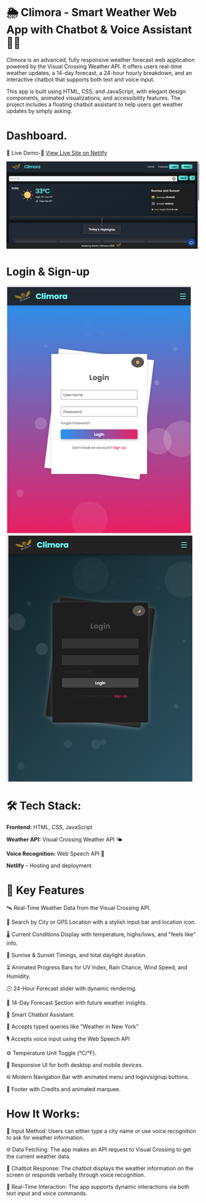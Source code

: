 # 🌦️ Climora - Smart Weather Web App with Chatbot & Voice Assistant 🎤🤖

Climora is an advanced, fully responsive weather forecast web application powered by the Visual Crossing Weather API. It offers users real-time weather updates, a 14-day forecast, a 24-hour hourly breakdown, and an interactive chatbot that supports both text and voice input.

This app is built using HTML, CSS, and JavaScript, with elegant design components, animated visualizations, and accessibility features. The project includes a floating chatbot assistant to help users get weather updates by simply asking. <br>

# Dashboard. 
🚀 Live Demo-🔗 [View Live Site on Netlify](http://climora-weather-app.netlify.app)
 
![image alt](https://github.com/rohit159159/Weather-App/blob/c83140625e78bff0f7d00e0ff2485edecbd39cfe/Weather-screenshot.png)

# Login & Sign-up
![image alt](https://github.com/rohit159159/Weather-App/blob/c83140625e78bff0f7d00e0ff2485edecbd39cfe/login.png)![image alt](https://github.com/rohit159159/Weather-App/blob/c83140625e78bff0f7d00e0ff2485edecbd39cfe/login-dark.png)

# 🛠️ Tech Stack:<br>
**Frontend:** HTML, CSS, JavaScript

**Weather API:** Visual Crossing Weather API 🌤️

**Voice Recognition:** Web Speech API 🎤

 **Netlify** – Hosting and deployment



# 🌟 Key Features <br>

🛰️ Real-Time Weather Data from the Visual Crossing API.

📍 Search by City or GPS Location with a stylish input bar and location icon.

🌡️ Current Conditions Display with temperature, highs/lows, and "feels like" info.

🌅 Sunrise & Sunset Timings, and total daylight duration.

⏳ Animated Progress Bars for UV Index, Rain Chance, Wind Speed, and Humidity.

🕒 24-Hour Forecast slider with dynamic rendering.

📆 14-Day Forecast Section with future weather insights.

🤖 Smart Chatbot Assistant:

💬 Accepts typed queries like "Weather in New York"

🎙️ Accepts voice input using the Web Speech API

⚙️ Temperature Unit Toggle (°C/°F).

📱 Responsive UI for both desktop and mobile devices.

🌐 Modern Navigation Bar with animated menu and login/signup buttons.

👣 Footer with Credits and animated marquee.



# How It Works: <br>
📝 Input Method: Users can either type a city name or use voice recognition to ask for weather information.

🌐 Data Fetching: The app makes an API request to Visual Crossing to get the current weather data.

🤖 Chatbot Response: The chatbot displays the weather information on the screen or responds verbally through voice recognition.

🔄 Real-Time Interaction: The app supports dynamic interactions via both text input and voice commands.
